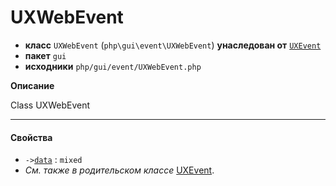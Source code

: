 # UXWebEvent

- **класс** `UXWebEvent` (`php\gui\event\UXWebEvent`) **унаследован от** [`UXEvent`](https://github.com/VenityStudio/android/tree/master/jphp-android-ext/api-docs/classes/php/gui/event/UXEvent.ru.md)
- **пакет** `gui`
- **исходники** `php/gui/event/UXWebEvent.php`

**Описание**

Class UXWebEvent

---

#### Свойства

- `->`[`data`](#prop-data) : `mixed`
- *См. также в родительском классе* [UXEvent](https://github.com/VenityStudio/android/tree/master/jphp-android-ext/api-docs/classes/php/gui/event/UXEvent.ru.md).